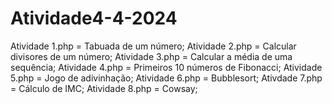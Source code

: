 # Atividade4-4-2024
Atividade 1.php = Tabuada de um número;
Atividade 2.php = Calcular divisores de um número;
Atividade 3.php = Calcular a média de uma sequência;
Atividade 4.php = Primeiros 10 números de Fibonacci;
Atividade 5.php = Jogo de adivinhação;
Atividade 6.php = Bubblesort;
Ativdade 7.php = Cálculo de IMC;
Atividade 8.php = Cowsay;
